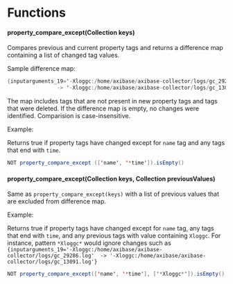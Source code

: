 # Functions

#### property_compare_except(Collection<String> keys)

Compares previous and current property tags and returns a difference map containing a list of changed tag values. 

Sample difference map:

```java
{inputarguments_19='-Xloggc:/home/axibase/axibase-collector/logs/gc_29286.log' 
                -> '-Xloggc:/home/axibase/axibase-collector/logs/gc_13091.log'}
```

The map includes tags that are not present in new property tags and tags that were deleted.
If the difference map is empty, no changes were identified.
Comparision is case-insensitive.

Example:

Returns true if property tags have changed except for `name` tag and any tags that end with `time`.

```java
NOT property_compare_except (['name', '*time']).isEmpty()
```

#### property_compare_except(Collection<String> keys, Collection<String> previousValues)

Same as `property_compare_except(keys)` with a list of previous values that are excluded from difference map.

Example:

Returns true if property tags have changed except for `name` tag, any tags that end with `time`, and any previous tags with value containing `Xloggc`.
For instance, pattern `*Xloggc*` would ignore changes such as 
`{inputarguments_19='-Xloggc:/home/axibase/axibase-collector/logs/gc_29286.log' 
                 -> '-Xloggc:/home/axibase/axibase-collector/logs/gc_13091.log'}`

```java
NOT property_compare_except(['name', '*time'], ['*Xloggc*']).isEmpty()
```





